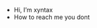 - Hi, I’m xyntax
- How to reach me you dont

<!---
x-yntax/x-yntax is a ✨ special ✨ repository because its `README.md` (this file) appears on your GitHub profile.
You can click the Preview link to take a look at your changes.
--->
